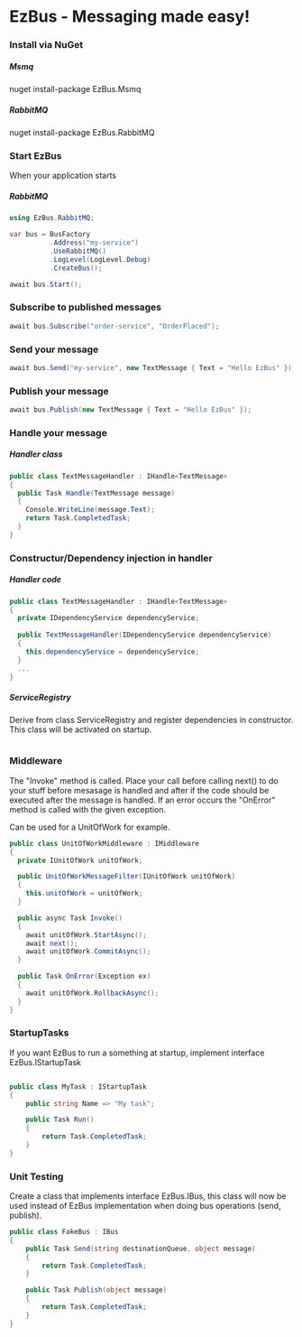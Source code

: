 EzBus - Messaging made easy!
===============================

### Install via NuGet

##### Msmq
nuget install-package EzBus.Msmq

##### RabbitMQ
nuget install-package EzBus.RabbitMQ

### Start EzBus
When your application starts

##### RabbitMQ 

```C#
using EzBus.RabbitMQ;

var bus = BusFactory
          .Address("my-service")
          .UseRabbitMQ()
          .LogLevel(LogLevel.Debug)
          .CreateBus();

await bus.Start();
```

### Subscribe to published messages

```C#
await bus.Subscribe("order-service", "OrderPlaced");
```

### Send your message

```C#
await bus.Send("my-service", new TextMessage { Text = "Hello EzBus" });
```

### Publish your message

```C#
await bus.Publish(new TextMessage { Text = "Hello EzBus" });
```

### Handle your message


##### Handler class

```C#
public class TextMessageHandler : IHandle<TextMessage>
{
  public Task Handle(TextMessage message)
  {
    Console.WriteLine(message.Text);
    return Task.CompletedTask;
  }
}
```
### Constructur/Dependency injection in handler

##### Handler code

```C#
public class TextMessageHandler : IHandle<TextMessage>
{
  private IDependencyService dependencyService;
  
  public TextMessageHandler(IDependencyService dependencyService)
  {
    this.dependencyService = dependencyService;
  }
  ...
}
```

##### ServiceRegistry
Derive from class ServiceRegistry and register dependencies in constructor. This class will be activated on startup.
```C#

```

### Middleware

The "Invoke" method is called. Place your call before calling next() to do your stuff before mesasage is handled and after if the code should be executed after the message is handled. If an error occurs the "OnError" method is called with the given exception.

Can be used for a UnitOfWork for example. 

```C#
public class UnitOfWorkMiddleware : IMiddleware
{
  private IUnitOfWork unitOfWork;

  public UnitOfWorkMessageFilter(IUnitOfWork unitOfWork)
  {
    this.unitOfWork = unitOfWork;   
  }

  public async Task Invoke()
  {
    await unitOfWork.StartAsync();
    await next();
    await unitOfWork.CommitAsync();
  }

  public Task OnError(Exception ex)
  {
    await unitOfWork.RollbackAsync();
  }
}
```

### StartupTasks

If you want EzBus to run a something at startup, implement interface EzBus.IStartupTask

```C#

public class MyTask : IStartupTask
{
    public string Name => "My task";

    public Task Run()
    {
        return Task.CompletedTask;
    }
}

```

### Unit Testing

Create a class that implements interface EzBus.IBus, this class will now be used instead of EzBus implementation when doing bus operations (send, publish).

```C#
public class FakeBus : IBus
{
    public Task Send(string destinationQueue, object message)
    {
        return Task.CompletedTask;
    }

    public Task Publish(object message)
    {
        return Task.CompletedTask;
    }
}
```